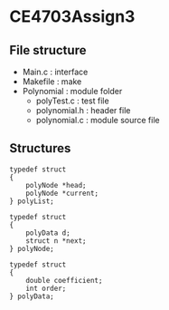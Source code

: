 # CE4703Assign3

## File structure

* Main.c : interface
* Makefile : make
* Polynomial : module folder
	* polyTest.c : test file
	* polynomial.h : header file
	* polynomial.c : module source file

## Structures

	
~~~~
typedef struct
{
	polyNode *head;
	polyNode *current;
} polyList;	
~~~~
	
~~~~
typedef struct
{
	polyData d;
	struct n *next;
} polyNode;	
~~~~
	
~~~~
typedef struct
{
	double coefficient;
	int order;
} polyData;	
~~~~
